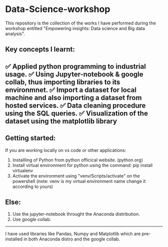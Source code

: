 # Data-Science-workshop
This repository is the collection of the works I have performed during the workshop entitled "Empowering insights: Data science and Big data analysis".

## Key concepts I learnt:
✅ Applied python programming to industrial usage.
✅ Using Jupyter-notebook & google collab, thus importing libraries to its environmnet.
✅ Import a dataset for local machine and also importing a dataset from hosted services.
✅ Data cleaning procedure using the SQL queries.
✅ Visualization of the dataset using the matplotlib library
---

## Getting started:
If you are working locally on vs code or other applications:

1. Installling of Python from python officical website. (python.org)
2. Install virtual environment for python using the command: pip install virtualenv
3. Activate the environment using "venv/Scripts/activate" on the powershell (note: venv is my virtual environment name change it according to yours)

## Else:
1. Use the jupyter-notebook throught the Anaconda distribution.
2. Use google collab.
---

I have used libraries like Pandas, Numpy and Matplotlib which are pre-installed in both Anaconda distro and the google collab.
